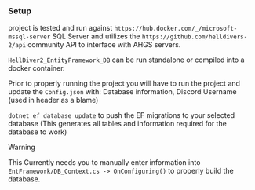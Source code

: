 ### Setup
project is tested and run against `https://hub.docker.com/_/microsoft-mssql-server` SQL Server and
utilizes the `https://github.com/helldivers-2/api` community API to interface with AHGS servers.

`HellDiver2_EntityFramework_DB` can be run standalone or compiled into a docker container.

Prior to properly running the project you will have to run the project and update the `Config.json` with:
Database information,
Discord Username (used in header as a blame)


`dotnet ef database update` to push the EF migrations to your selected database 
(This generates all tables and information required for the database to work)
> [!WARNING]
> This Currently needs you to manually enter information into `EntFramework/DB_Context.cs -> OnConfiguring()` to properly build the database.

